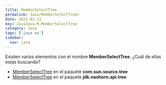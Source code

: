 ```yaml
---
title: MemberSelectTree
permalink: Java/MemberSelectTree/
date: 2021-01-11
key: JavaJava.M.MemberSelectTree
category: Java
tags: ['java se']
sidebar: 
  nav: java
---
```


Existen varios elementos con el nombre **MemberSelectTree**. ¿Cuál de ellas estás buscando?
<ul>
<li><a href="/Java/MemberSelectTree-com-sun-source-tree/">MemberSelectTree</a> en el paquete <strong>com.sun.source.tree</strong></li>
<li><a href="/Java/MemberSelectTree-jdk-nashorn-api-tree/">MemberSelectTree</a> en el paquete <strong>jdk.nashorn.api.tree</strong></li>
<ul>

